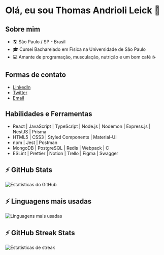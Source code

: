 # Olá, eu sou Thomas Andrioli Leick 🚀

## Sobre mim
- 🌎 São Paulo / SP - Brasil
- 🎓 Cursei Bacharelado em Física na Universidade de São Paulo
- 💻 Amante de programação, musculação, nutrição e um bom café ☕

## Formas de contato
- [LinkedIn](https://www.linkedin.com/in/seu-nome)
- [Twitter](https://twitter.com/seu-nome)
- [Email](mailto:seu-email@example.com)

## Habilidades e Ferramentas
- React | JavaScript | TypeScript | Node.js | Nodemon | Express.js | NestJS | Prisma
- HTML5 | CSS3 | Styled Components | Material-UI
- npm | Jest | Postman
- MongoDB | PostgreSQL | Redis | Webpack | C
- ESLint | Prettier | Notion | Trello | Figma | Swagger

## ⚡ GitHub Stats
![Estatísticas do GitHub](https://github-readme-stats.vercel.app/api?username=seu-nome&show_icons=true&theme=dark)

## ⚡ Linguagens mais usadas
![Linguagens mais usadas](https://github-readme-stats.vercel.app/api/top-langs/?username=seu-nome&layout=compact&theme=dark)

## ⚡ GitHub Streak Stats
![Estatísticas de streak](https://github-readme-streak-stats.herokuapp.com/?user=seu-nome&theme=dark)
